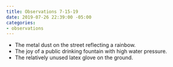 ```yaml
---
title: Observations 7-15-19
date: 2019-07-26 22:39:00 -05:00
categories:
- observations
---
```


- The metal dust on the street reflecting a rainbow.
- The joy of a public drinking fountain with high water pressure.
- The relatively unused latex glove on the ground.